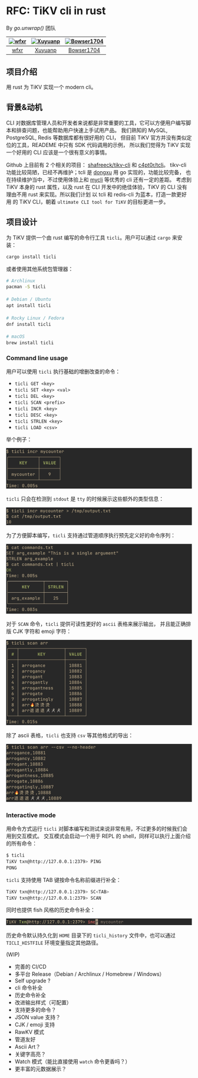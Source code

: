 # RFC: TiKV cli in rust

By *go.unwrap()* 团队

| [![wfxr](https://avatars1.githubusercontent.com/u/6105425?s=72)](https://github.com/wfxr) | [![Xuyuanp](https://avatars.githubusercontent.com/u/2245664?s=72)](https://github.com/xuyuanp) | [![Bowser1704](https://avatars.githubusercontent.com/u/43539191?s=72)](https://github.com/Bowser1704) |
| :---:                                                                                     | :---:                                                                                          | :---:                                                                                                 |
| [wfxr](https://github.com/wfxr)                                                           | [Xuyuanp](https://github.com/xuyuanp)                                                          | [Bowser1704](https://github.com/Bowser1704)                                                           |

## 项目介绍

用 rust 为 TiKV 实现一个 modern cli。

## 背景&动机

CLI 对数据库管理人员和开发者来说都是非常重要的工具，它可以方便用户编写脚本和排查问题，也能帮助用户快速上手试用产品。
我们熟知的 MySQL, PostgreSQL, Redis 等数据库都有很好用的 CLI，
但目前 TiKV 官方并没有类似定位的工具，READEME 中只有 SDK 代码调用的示例，
所以我们觉得为 TiKV 实现一个好用的 CLI 应该是一个很有意义的事情。

Github 上目前有 2 个相关的项目：
[shafreeck/tikv-cli](https://github.com/shafreeck/tikv-cli) 和 [c4pt0r/tcli](https://github.com/c4pt0r/tcli)。
tikv-cli 功能比较简陋，已经不再维护；tcli 是 [dongxu](https://github.com/c4pt0r) 用 go 实现的，功能比较完备，
也在持续维护当中，不过使用体验上和 [mycli](https://github.com/dbcli/mycli) 等优秀的 cli 还有一定的差距。
考虑到 TiKV 本身的 rust 属性，以及 rust 在 CLI 开发中的绝佳体验，TiKV 的 CLI 没有理由不用 rust 来实现。所以我们计划
以 tcli 和 redis-cli 为蓝本，打造一款更好用 的 TiKV CLI，朝着 `ultimate CLI tool for TiKV` 的目标更进一步。

## 项目设计

为 TiKV 提供一个由 rust 编写的命令行工具 `ticli`。用户可以通过 `cargo` 来安装：

```sh
cargo install ticli
```

或者使用其他系统包管理器：

```sh
# Archlinux
pacman -S ticli

# Debian / Ubuntu
apt install ticli

# Rocky Linux / Fedora
dnf install ticli

# macOS
brew install ticli
```

### Command line usage

用户可以使用 `ticli` 执行基础的增删改查的命令：

- `ticli GET <key>`
- `ticli SET <key> <val>`
- `ticli DEL <key>`
- `ticli SCAN <prefix>`
- `ticli INCR <key>`
- `ticli DESC <key>`
- `ticli STRLEN <key>`
- `ticli LOAD <csv>`

举个例子：

![ticli-incr-1](./assets/ticli-incr-1.jpeg)

`ticli` 只会在检测到 `stdout` 是 `tty` 的时候展示这些额外的类型信息：

![ticli-incr-2](./assets/ticli-incr-2.jpeg)

为了方便脚本编写，`ticli` 支持通过管道顺序执行预先定义好的命令序列：

![ticli-cmd-seq](./assets/ticli-cmd-seq.jpeg)

对于 `SCAN` 命令，`ticli` 提供可读性更好的 `ascii` 表格来展示输出，
并且能正确排版 CJK 字符和 emoji 字符：

![ticli-scan-1](./assets/ticli-scan-1.jpeg)

除了 ascii 表格，`ticli` 也支持 `csv` 等其他格式的导出：

![ticli-scan-2](./assets/ticli-scan-2.jpeg)

### Interactive mode

用命令方式运行 `ticli` 对脚本编写和测试来说非常有用，不过更多的时候我们会用到交互模式。
交互模式会启动一个用于 REPL 的 shell，同样可以执行上面介绍的所有命令：

```sh
$ ticli
TiKV txn@http://127.0.0.1:2379> PING
PONG
```

`ticli` 支持使用 TAB 键按命令名称前缀进行补全：

```sh
TiKV txn@http://127.0.0.1:2379> SC<TAB>
TiKV txn@http://127.0.0.1:2379> SCAN
```

同时也提供 fish 风格的历史命令补全：

![ticli-completion-1](./assets/ticli-completion-1.jpeg)

历史命令默认持久化到 `HOME` 目录下的 `ticli_history` 文件中，也可以通过 `TICLI_HISTFILE` 环境变量指定其他路径。

(WIP)

- 完善的 CI/CD
- 多平台 Release（Debian / Archlinux / Homebrew / Windows）
- Self upgrade ?
- cli 命令补全
- 历史命令补全
- 改进输出样式（可配置）
- 支持更多的命令？
- JSON value 支持？
- CJK / emoji 支持
- RawKV 模式
- 管道友好
- Ascii Art？
- 关键字高亮？
- Watch 模式（能比直接使用 `watch` 命令更香吗？）
- 更丰富的元数据展示？

